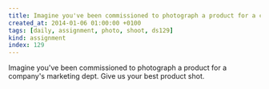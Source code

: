```yaml
---
title: Imagine you've been commissioned to photograph a product for a company's marketing dept. Give us your best product shot.
created_at: 2014-01-06 01:00:00 +0100
tags: [daily, assignment, photo, shoot, ds129]
kind: assignment
index: 129
---
```


Imagine you've been commissioned to photograph a product for a company's marketing dept. Give us your best product shot.
